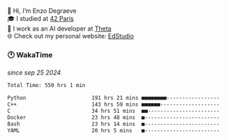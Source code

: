 👋 Hi, I’m Enzo Degraeve <br>
🎓 I studied at [42 Paris](https://42.fr/)<br>
💼 I work as an AI developer at [Theta](https://theta.mc/)<br>
🌐 Check out my personal website: [EdStudio](https://edstudio.fr/)

### 🕐 WakaTime
*since sep 25 2024*

<!--START_SECTION:waka-->

```txt
Total Time: 550 hrs 1 min

Python                     191 hrs 21 mins ■■■■■■■■-----------------   33.52 %
C++                        143 hrs 59 mins ■■■■■■-------------------   25.22 %
C                          34 hrs 51 mins  ■■-----------------------   06.11 %
Docker                     23 hrs 48 mins  ■------------------------   04.17 %
Bash                       23 hrs 14 mins  ■------------------------   04.07 %
YAML                       20 hrs 5 mins   ■------------------------   03.52 %
```

<!--END_SECTION:waka-->
